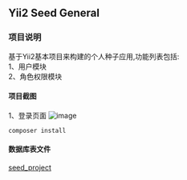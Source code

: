 ## Yii2 Seed General

### 项目说明
基于Yii2基本项目来构建的个人种子应用,功能列表包括:  
1、用户模块  
2、角色权限模块  

#### 项目截图

1、登录页面
![image](https://github.com/Talkyunyun/Yii2-seed-general/blob/master/doc/img/login.png?raw=true)


 ```
 composer install
 ```
 
 
 #### 数据库表文件
 [seed_project](https://github.com/Talkyunyun/Yii2-senior-seed/tree/master/doc)
